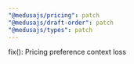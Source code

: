 ```yaml
---
"@medusajs/pricing": patch
"@medusajs/draft-order": patch
"@medusajs/types": patch
---
```


fix(): Pricing preference context loss
